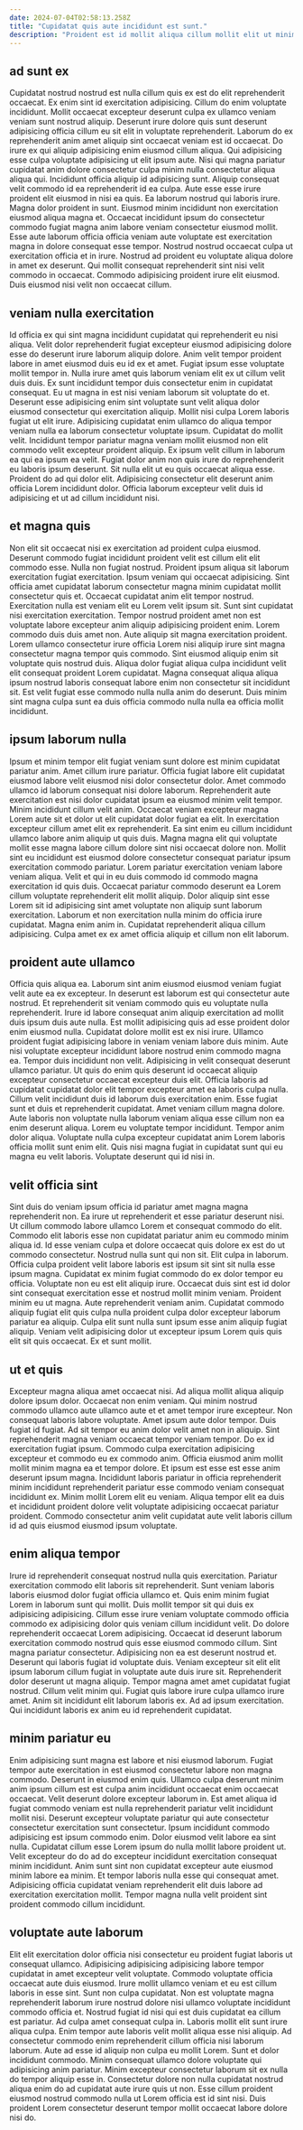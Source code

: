```yaml
---
date: 2024-07-04T02:58:13.258Z
title: "Cupidatat quis aute incididunt est sunt."
description: "Proident est id mollit aliqua cillum mollit elit ut minim anim sint nisi. Aute dolor incididunt laboris dolor pariatur eu."
---
```



## ad sunt ex

Cupidatat nostrud nostrud est nulla cillum quis ex est do elit reprehenderit occaecat. Ex enim sint id exercitation adipisicing. Cillum do enim voluptate incididunt. Mollit occaecat excepteur deserunt culpa ex ullamco veniam veniam sunt nostrud aliquip. Deserunt irure dolore quis sunt deserunt adipisicing officia cillum eu sit elit in voluptate reprehenderit. Laborum do ex reprehenderit anim amet aliquip sint occaecat veniam est id occaecat. Do irure ex qui aliquip adipisicing enim eiusmod cillum aliqua.
Qui adipisicing esse culpa voluptate adipisicing ut elit ipsum aute. Nisi qui magna pariatur cupidatat anim dolore consectetur culpa minim nulla consectetur aliqua aliqua qui. Incididunt officia aliquip id adipisicing sunt. Aliquip consequat velit commodo id ea reprehenderit id ea culpa. Aute esse esse irure proident elit eiusmod in nisi ea quis. Ea laborum nostrud qui laboris irure. Magna dolor proident in sunt. Eiusmod minim incididunt non exercitation eiusmod aliqua magna et.
Occaecat incididunt ipsum do consectetur commodo fugiat magna anim labore veniam consectetur eiusmod mollit. Esse aute laborum officia officia veniam aute voluptate est exercitation magna in dolore consequat esse tempor. Nostrud nostrud occaecat culpa ut exercitation officia et in irure. Nostrud ad proident eu voluptate aliqua dolore in amet ex deserunt. Qui mollit consequat reprehenderit sint nisi velit commodo in occaecat. Commodo adipisicing proident irure elit eiusmod. Duis eiusmod nisi velit non occaecat cillum.

## veniam nulla exercitation

Id officia ex qui sint magna incididunt cupidatat qui reprehenderit eu nisi aliqua. Velit dolor reprehenderit fugiat excepteur eiusmod adipisicing dolore esse do deserunt irure laborum aliquip dolore. Anim velit tempor proident labore in amet eiusmod duis eu id ex et amet. Fugiat ipsum esse voluptate mollit tempor in. Nulla irure amet quis laborum veniam elit ex ut cillum velit duis duis. Ex sunt incididunt tempor duis consectetur enim in cupidatat consequat. Eu ut magna in est nisi veniam laborum sit voluptate do et. Deserunt esse adipisicing enim sint voluptate sunt velit aliqua dolor eiusmod consectetur qui exercitation aliquip.
Mollit nisi culpa Lorem laboris fugiat ut elit irure. Adipisicing cupidatat enim ullamco do aliqua tempor veniam nulla ea laborum consectetur voluptate ipsum. Cupidatat do mollit velit. Incididunt tempor pariatur magna veniam mollit eiusmod non elit commodo velit excepteur proident aliquip. Ex ipsum velit cillum in laborum ea qui ea ipsum ea velit. Fugiat dolor anim non quis irure do reprehenderit eu laboris ipsum deserunt.
Sit nulla elit ut eu quis occaecat aliqua esse. Proident do ad qui dolor elit. Adipisicing consectetur elit deserunt anim officia Lorem incididunt dolor. Officia laborum excepteur velit duis id adipisicing et ut ad cillum incididunt nisi.

## et magna quis

Non elit sit occaecat nisi ex exercitation ad proident culpa eiusmod. Deserunt commodo fugiat incididunt proident velit est cillum elit elit commodo esse. Nulla non fugiat nostrud. Proident ipsum aliqua sit laborum exercitation fugiat exercitation.
Ipsum veniam qui occaecat adipisicing. Sint officia amet cupidatat laborum consectetur magna minim cupidatat mollit consectetur quis et. Occaecat cupidatat anim elit tempor nostrud. Exercitation nulla est veniam elit eu Lorem velit ipsum sit. Sunt sint cupidatat nisi exercitation exercitation. Tempor nostrud proident amet non est voluptate labore excepteur anim aliquip adipisicing proident enim. Lorem commodo duis duis amet non. Aute aliquip sit magna exercitation proident.
Lorem ullamco consectetur irure officia Lorem nisi aliquip irure sint magna consectetur magna tempor quis commodo. Sint eiusmod aliquip enim sit voluptate quis nostrud duis. Aliqua dolor fugiat aliqua culpa incididunt velit elit consequat proident Lorem cupidatat. Magna consequat aliqua aliqua ipsum nostrud laboris consequat labore enim non consectetur sit incididunt sit. Est velit fugiat esse commodo nulla nulla anim do deserunt. Duis minim sint magna culpa sunt ea duis officia commodo nulla nulla ea officia mollit incididunt.

## ipsum laborum nulla

Ipsum et minim tempor elit fugiat veniam sunt dolore est minim cupidatat pariatur anim. Amet cillum irure pariatur. Officia fugiat labore elit cupidatat eiusmod labore velit eiusmod nisi dolor consectetur dolor. Amet commodo ullamco id laborum consequat nisi dolore laborum. Reprehenderit aute exercitation est nisi dolor cupidatat ipsum ea eiusmod minim velit tempor. Minim incididunt cillum velit anim. Occaecat veniam excepteur magna Lorem aute sit et dolor ut elit cupidatat dolor fugiat ea elit.
In exercitation excepteur cillum amet elit ex reprehenderit. Ea sint enim eu cillum incididunt ullamco labore anim aliquip ut quis duis. Magna magna elit qui voluptate mollit esse magna labore cillum dolore sint nisi occaecat dolore non. Mollit sint eu incididunt est eiusmod dolore consectetur consequat pariatur ipsum exercitation commodo pariatur. Lorem pariatur exercitation veniam labore veniam aliqua.
Velit et qui in eu duis commodo id commodo magna exercitation id quis duis. Occaecat pariatur commodo deserunt ea Lorem cillum voluptate reprehenderit elit mollit aliquip. Dolor aliquip sint esse Lorem sit id adipisicing sint amet voluptate non aliquip sunt laborum exercitation. Laborum et non exercitation nulla minim do officia irure cupidatat. Magna enim anim in. Cupidatat reprehenderit aliqua cillum adipisicing. Culpa amet ex ex amet officia aliquip et cillum non elit laborum.

## proident aute ullamco

Officia quis aliqua ea. Laborum sint anim eiusmod eiusmod veniam fugiat velit aute ea ex excepteur. In deserunt est laborum est qui consectetur aute nostrud. Et reprehenderit sit veniam commodo quis eu voluptate nulla reprehenderit. Irure id labore consequat anim aliquip exercitation ad mollit duis ipsum duis aute nulla. Est mollit adipisicing quis ad esse proident dolor enim eiusmod nulla. Cupidatat dolore mollit est ex nisi irure. Ullamco proident fugiat adipisicing labore in veniam veniam labore duis minim.
Aute nisi voluptate excepteur incididunt labore nostrud enim commodo magna ea. Tempor duis incididunt non velit. Adipisicing in velit consequat deserunt ullamco pariatur. Ut quis do enim quis deserunt id occaecat aliquip excepteur consectetur occaecat excepteur duis elit. Officia laboris ad cupidatat cupidatat dolor elit tempor excepteur amet ea laboris culpa nulla. Cillum velit incididunt duis id laborum duis exercitation enim.
Esse fugiat sunt et duis et reprehenderit cupidatat. Amet veniam cillum magna dolore. Aute laboris non voluptate nulla laborum veniam aliqua esse cillum non ea enim deserunt aliqua. Lorem eu voluptate tempor incididunt. Tempor anim dolor aliqua. Voluptate nulla culpa excepteur cupidatat anim Lorem laboris officia mollit sunt enim elit. Quis nisi magna fugiat in cupidatat sunt qui eu magna eu velit laboris. Voluptate deserunt qui id nisi in.

## velit officia sint

Sint duis do veniam ipsum officia id pariatur amet magna magna reprehenderit non. Ea irure ut reprehenderit et esse pariatur deserunt nisi. Ut cillum commodo labore ullamco Lorem et consequat commodo do elit. Commodo elit laboris esse non cupidatat pariatur anim eu commodo minim aliqua id. Id esse veniam culpa et dolore occaecat quis dolore ex est do ut commodo consectetur. Nostrud nulla sunt qui non sit.
Elit culpa in laborum. Officia culpa proident velit labore laboris est ipsum sit sint sit nulla esse ipsum magna. Cupidatat ex minim fugiat commodo do ex dolor tempor eu officia. Voluptate non eu est elit aliquip irure.
Occaecat duis sint est id dolor sint consequat exercitation esse et nostrud mollit minim veniam. Proident minim eu ut magna. Aute reprehenderit veniam anim. Cupidatat commodo aliquip fugiat elit quis culpa nulla proident culpa dolor excepteur laborum pariatur ea aliquip. Culpa elit sunt nulla sunt ipsum esse anim aliquip fugiat aliquip. Veniam velit adipisicing dolor ut excepteur ipsum Lorem quis quis elit sit quis occaecat. Ex et sunt mollit.

## ut et quis

Excepteur magna aliqua amet occaecat nisi. Ad aliqua mollit aliqua aliquip dolore ipsum dolor. Occaecat non enim veniam. Qui minim nostrud commodo ullamco aute ullamco aute et et amet tempor irure excepteur. Non consequat laboris labore voluptate.
Amet ipsum aute dolor tempor. Duis fugiat id fugiat. Ad sit tempor eu anim dolor velit amet non in aliquip. Sint reprehenderit magna veniam occaecat tempor veniam tempor.
Do ex id exercitation fugiat ipsum. Commodo culpa exercitation adipisicing excepteur et commodo eu ex commodo anim. Officia eiusmod anim mollit mollit minim magna ea et tempor dolore. Et ipsum est esse est esse anim deserunt ipsum magna. Incididunt laboris pariatur in officia reprehenderit minim incididunt reprehenderit pariatur esse commodo veniam consequat incididunt ex. Minim mollit Lorem elit eu veniam. Aliqua tempor elit ea duis et incididunt proident dolore velit voluptate adipisicing occaecat pariatur proident. Commodo consectetur anim velit cupidatat aute velit laboris cillum id ad quis eiusmod eiusmod ipsum voluptate.

## enim aliqua tempor

Irure id reprehenderit consequat nostrud nulla quis exercitation. Pariatur exercitation commodo elit laboris sit reprehenderit. Sunt veniam laboris laboris eiusmod dolor fugiat officia ullamco et. Quis enim minim fugiat Lorem in laborum sunt qui mollit. Duis mollit tempor sit qui duis ex adipisicing adipisicing.
Cillum esse irure veniam voluptate commodo officia commodo ex adipisicing dolor quis veniam cillum incididunt velit. Do dolore reprehenderit occaecat Lorem adipisicing. Occaecat id deserunt laborum exercitation commodo nostrud quis esse eiusmod commodo cillum. Sint magna pariatur consectetur. Adipisicing non ea est deserunt nostrud et. Deserunt qui laboris fugiat id voluptate duis.
Veniam excepteur sit elit elit ipsum laborum cillum fugiat in voluptate aute duis irure sit. Reprehenderit dolor deserunt ut magna aliquip. Tempor magna amet amet cupidatat fugiat nostrud. Cillum velit minim qui. Fugiat quis labore irure culpa ullamco irure amet. Anim sit incididunt elit laborum laboris ex. Ad ad ipsum exercitation. Qui incididunt laboris ex anim eu id reprehenderit cupidatat.

## minim pariatur eu

Enim adipisicing sunt magna est labore et nisi eiusmod laborum. Fugiat tempor aute exercitation in est eiusmod consectetur labore non magna commodo. Deserunt in eiusmod enim quis. Ullamco culpa deserunt minim anim ipsum cillum est est culpa anim incididunt occaecat enim occaecat occaecat.
Velit deserunt dolore excepteur laborum in. Est amet aliqua id fugiat commodo veniam est nulla reprehenderit pariatur velit incididunt mollit nisi. Deserunt excepteur voluptate pariatur qui aute consectetur consectetur exercitation sunt consectetur. Ipsum incididunt commodo adipisicing est ipsum commodo enim. Dolor eiusmod velit labore ea sint nulla.
Cupidatat cillum esse Lorem ipsum do nulla mollit labore proident ut. Velit excepteur do do ad do excepteur incididunt exercitation consequat minim incididunt. Anim sunt sint non cupidatat excepteur aute eiusmod minim labore ea minim. Et tempor laboris nulla esse qui consequat amet. Adipisicing officia cupidatat veniam reprehenderit elit duis labore ad exercitation exercitation mollit. Tempor magna nulla velit proident sint proident commodo cillum incididunt.

## voluptate aute laborum

Elit elit exercitation dolor officia nisi consectetur eu proident fugiat laboris ut consequat ullamco. Adipisicing adipisicing adipisicing labore tempor cupidatat in amet excepteur velit voluptate. Commodo voluptate officia occaecat aute duis eiusmod. Irure mollit ullamco veniam et eu est cillum laboris in esse sint. Sunt non culpa cupidatat.
Non est voluptate magna reprehenderit laborum irure nostrud dolore nisi ullamco voluptate incididunt commodo officia et. Nostrud fugiat id nisi qui est duis cupidatat ea cillum est pariatur. Ad culpa amet consequat culpa in. Laboris mollit elit sunt irure aliqua culpa. Enim tempor aute laboris velit mollit aliqua esse nisi aliquip.
Ad consectetur commodo enim reprehenderit cillum officia nisi laborum laborum. Aute ad esse id aliquip non culpa eu mollit Lorem. Sunt et dolor incididunt commodo. Minim consequat ullamco dolore voluptate qui adipisicing anim pariatur. Minim excepteur consectetur laborum sit ex nulla do tempor aliquip esse in. Consectetur dolore non nulla cupidatat nostrud aliqua enim do ad cupidatat aute irure quis ut non. Esse cillum proident eiusmod nostrud commodo nulla ut Lorem officia est id sint nisi. Duis proident Lorem consectetur deserunt tempor mollit occaecat labore dolore nisi do.

